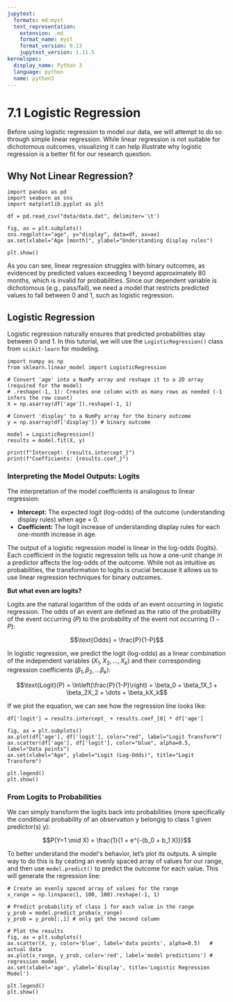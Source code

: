 ```yaml
---
jupytext:
  formats: md:myst
  text_representation:
    extension: .md
    format_name: myst
    format_version: 0.13
    jupytext_version: 1.11.5
kernelspec:
  display_name: Python 3
  language: python
  name: python3
---
```


# 7.1 Logistic Regression

Before using logistic regression to model our data, we will attempt to do so through simple linear regression. While linear regression is not suitable for dichotomous outcomes, visualizing it can help illustrate why logistic regression is a better fit for our research question.

## Why Not Linear Regression?

```{code-cell}
import pandas as pd
import seaborn as sns
import matplotlib.pyplot as plt

df = pd.read_csv("data/data.dat", delimiter='\t')

fig, ax = plt.subplots()
sns.regplot(x="age", y="display", data=df, ax=ax)
ax.set(xlabel="Age [month]", ylabel="Understanding display rules")

plt.show()
```

As you can see, linear regression struggles with binary outcomes, as evidenced by predicted values exceeding 1 beyond approximately 80 months, which is invalid for probabilities. Since our dependent variable is dichotomous (e.g., pass/fail), we need a model that restricts predicted values to fall between 0 and 1, such as logistic regression.


## Logistic Regression

Logistic regression naturally ensures that predicted probabilities stay between 0 and 1. In this tutorial, we will use the `LogisticRegression()` class from `scikit-learn` for modeling.

```{code-cell}
import numpy as np
from sklearn.linear_model import LogisticRegression

# Convert 'age' into a NumPy array and reshape it to a 2D array (required for the model)
# .reshape(-1, 1): Creates one column with as many rows as needed (-1 infers the row count)
X = np.asarray(df['age']).reshape(-1, 1)

# Convert 'display' to a NumPy array for the binary outcome
y = np.asarray(df['display']) # binary outcome

model = LogisticRegression()
results = model.fit(X, y)

print(f"Intercept: {results.intercept_}")
print(f"Coefficients: {results.coef_}")
```

### Interpreting the Model Outputs: Logits

The interpretation of the model coefficients is analogous to linear regression:
- **Intercept:** The expected logit (log-odds) of the outcome (understanding display rules) when age = 0.
- **Coefficient:** The logit increase of understanding display rules for each one-month increase in age.

The output of a logistic regression model is linear in the log-odds (logits). Each coefficient in the logistic regression tells us how a one-unit change in a predictor affects the log-odds of the outcome. While not as intuitive as probabilities, the transformation to logits is crucial because it allows us to use linear regression techniques for binary outcomes. 

**But what even are logits?**

Logits are the natural logarithm of the odds of an event occurring in logistic regression. The odds of an event are defined as the ratio of the probability of the event occurring ($P$) to the probability of the event not occurring $(1-P)$:

$$\text{Odds} = \frac{P}{1-P}$$

In logistic regression, we predict the logit (log-odds) as a linear combination of the independent variables 
$(X_1, X_2, \dots, X_k)$ and their corresponding regression coefficients $(\beta_1, \beta_2, \dots \beta_k)$:

$$\text{Logit}(P) = \ln\left(\frac{P}{1-P}\right) = \beta_0 + \beta_1X_1 + \beta_2X_2 + \dots + \beta_kX_k$$

If we plot the equation, we can see how the regression line looks like:

```{code-cell}
df['logit'] = results.intercept_ + results.coef_[0] * df['age']

fig, ax = plt.subplots()
ax.plot(df['age'], df['logit'], color="red", label="Logit Transform")
ax.scatter(df['age'], df['logit'], color="blue", alpha=0.5, label="Data points")
ax.set(xlabel="Age", ylabel="Logit (Log-Odds)", title="Logit Transform")

plt.legend()
plt.show()
```

### From Logits to Probabilities

We can simply transform the logits back into probabilities (more specifically the conditional probability of an observation y belongig to class 1 given predictor(s) y):

$$P(Y=1 \mid X) = \frac{1}{1 + e^{-(b_0 + b_1 X)}}$$

To better understand the model's behavior, let’s plot its outputs. A simple way to do this is by ceating an evenly spaced array of values for our range, and then use `model.predict()` to predict the outcome for each value. This will generate the regression line:

```{code-cell}
# Create an evenly spaced array of values for the range 
x_range = np.linspace(1, 100, 100).reshape(-1, 1) 

# Predict probability of class 1 for each value in the range
y_prob = model.predict_proba(x_range)
y_prob = y_prob[:,1] # only get the second column

# Plot the results
fig, ax = plt.subplots()
ax.scatter(X, y, color='blue', label='data points', alpha=0.5)   # actual data
ax.plot(x_range, y_prob, color='red', label='model predictions') # regression model
ax.set(xlabel='age', ylabel='display', title='Logistic Regression Model')

plt.legend()
plt.show()
```